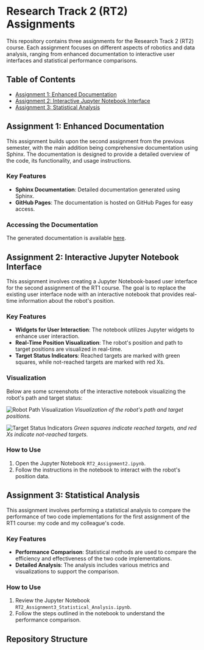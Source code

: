# Research Track 2 (RT2) Assignments

This repository contains three assignments for the Research Track 2 (RT2) course. Each assignment focuses on different aspects of robotics and data analysis, ranging from enhanced documentation to interactive user interfaces and statistical performance comparisons.

## Table of Contents
- [Assignment 1: Enhanced Documentation](#assignment-1-enhanced-documentation)
- [Assignment 2: Interactive Jupyter Notebook Interface](#assignment-2-interactive-jupyter-notebook-interface)
- [Assignment 3: Statistical Analysis](#assignment-3-statistical-analysis)

## Assignment 1: Enhanced Documentation

This assignment builds upon the second assignment from the previous semester, with the main addition being comprehensive documentation using Sphinx. The documentation is designed to provide a detailed overview of the code, its functionality, and usage instructions.

### Key Features
- **Sphinx Documentation**: Detailed documentation generated using Sphinx.
- **GitHub Pages**: The documentation is hosted on GitHub Pages for easy access.

### Accessing the Documentation
The generated documentation is available [here](https://your-username.github.io/your-repo-name).

## Assignment 2: Interactive Jupyter Notebook Interface

This assignment involves creating a Jupyter Notebook-based user interface for the second assignment of the RT1 course. The goal is to replace the existing user interface node with an interactive notebook that provides real-time information about the robot's position.

### Key Features
- **Widgets for User Interaction**: The notebook utilizes Jupyter widgets to enhance user interaction.
- **Real-Time Position Visualization**: The robot's position and path to target positions are visualized in real-time.
- **Target Status Indicators**: Reached targets are marked with green squares, while not-reached targets are marked with red Xs.

### Visualization
Below are some screenshots of the interactive notebook visualizing the robot's path and target status:

![Robot Path Visualization](path/to/your/image1.png)
*Visualization of the robot's path and target positions.*

![Target Status Indicators](path/to/your/image2.png)
*Green squares indicate reached targets, and red Xs indicate not-reached targets.*

### How to Use
1. Open the Jupyter Notebook `RT2_Assignment2.ipynb`.
2. Follow the instructions in the notebook to interact with the robot's position data.

## Assignment 3: Statistical Analysis

This assignment involves performing a statistical analysis to compare the performance of two code implementations for the first assignment of the RT1 course: my code and my colleague's code.

### Key Features
- **Performance Comparison**: Statistical methods are used to compare the efficiency and effectiveness of the two code implementations.
- **Detailed Analysis**: The analysis includes various metrics and visualizations to support the comparison.

### How to Use
1. Review the Jupyter Notebook `RT2_Assignment3_Statistical_Analysis.ipynb`.
2. Follow the steps outlined in the notebook to understand the performance comparison.

## Repository Structure
